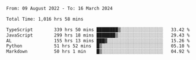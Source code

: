
<!--START_SECTION:waka-->

```txt
From: 09 August 2022 - To: 16 March 2024

Total Time: 1,016 hrs 58 mins

TypeScript        339 hrs 50 mins ████████▒░░░░░░░░░░░░░░░░   33.42 %
JavaScript        299 hrs 18 mins ███████▒░░░░░░░░░░░░░░░░░   29.43 %
AL                155 hrs 13 mins ███▓░░░░░░░░░░░░░░░░░░░░░   15.26 %
Python            51 hrs 52 mins  █▒░░░░░░░░░░░░░░░░░░░░░░░   05.10 %
Markdown          50 hrs 1 min    █▒░░░░░░░░░░░░░░░░░░░░░░░   04.92 %
```

<!--END_SECTION:waka-->











